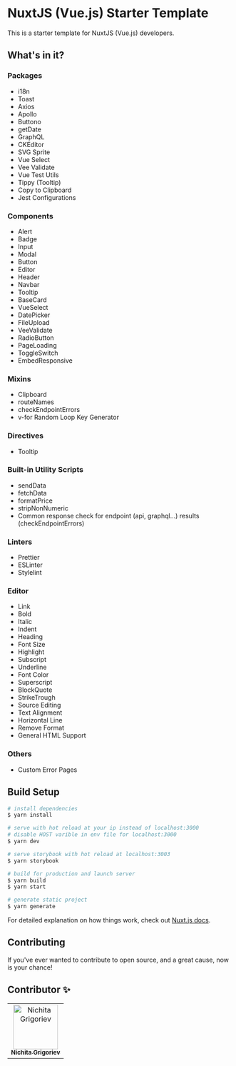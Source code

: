 # NuxtJS (Vue.js) Starter Template

This is a starter template for NuxtJS (Vue.js) developers.

## What's in it?

### Packages
- i18n
- Toast
- Axios
- Apollo
- Buttono
- getDate
- GraphQL
- CKEditor
- SVG Sprite
- Vue Select
- Vee Validate
- Vue Test Utils
- Tippy (Tooltip)
- Copy to Clipboard
- Jest Configurations

### Components
- Alert
- Badge
- Input
- Modal
- Button
- Editor
- Header
- Navbar
- Tooltip
- BaseCard
- VueSelect
- DatePicker
- FileUpload
- VeeValidate
- RadioButton
- PageLoading
- ToggleSwitch
- EmbedResponsive

### Mixins
- Clipboard
- routeNames
- checkEndpointErrors
- v-for Random Loop Key Generator

### Directives
- Tooltip

### Built-in Utility Scripts
- sendData
- fetchData
- formatPrice
- stripNonNumeric
- Common response check for endpoint (api, graphql...) results (checkEndpointErrors)

### Linters
- Prettier
- ESLinter
- Stylelint

### Editor
- Link
- Bold
- Italic
- Indent
- Heading
- Font Size
- Highlight
- Subscript
- Underline
- Font Color
- Superscript
- BlockQuote
- StrikeTrough
- Source Editing
- Text Alignment
- Horizontal Line
- Remove Format
- General HTML Support

### Others
- Custom Error Pages

## Build Setup

```bash
# install dependencies
$ yarn install

# serve with hot reload at your ip instead of localhost:3000
# disable HOST varible in env file for localhost:3000
$ yarn dev

# serve storybook with hot reload at localhost:3003
$ yarn storybook

# build for production and launch server
$ yarn build
$ yarn start

# generate static project
$ yarn generate
```

For detailed explanation on how things work, check out [Nuxt.js docs](https://nuxtjs.org).


## Contributing
If you've ever wanted to contribute to open source, and a great cause, now is your chance!

## Contributor ✨

<!-- ALL-CONTRIBUTORS-LIST:START -->
<table>
  <tr>
    <td align="center">
      <a href="https://github.com/nichita-grgr">
        <img src="https://avatars.githubusercontent.com/u/94919970?v=4" width="100px;" alt="Nichita Grigoriev" /><br />
        <sub><b>Nichita Grigoriev</b></sub>
      </a>
    </td>
  </tr>
</table>
<!-- ALL-CONTRIBUTORS-LIST:END -->
